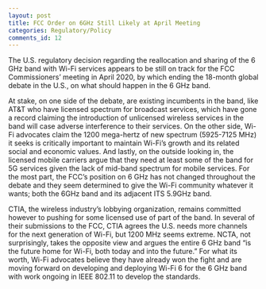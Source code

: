 ```yaml
---
layout: post
title: FCC Order on 6GHz Still Likely at April Meeting
categories: Regulatory/Policy
comments_id: 12
---
```


The U.S. regulatory decision regarding the reallocation and sharing of the 6 GHz band with Wi-Fi services appears to be still on track for the FCC Commissioners’ meeting in April 2020, by which ending the 18-month global debate in the U.S., on what should happen in the 6 GHz band.

At stake, on one side of the debate, are existing incumbents in the band, like AT&T who have licensed spectrum for broadcast services, which have gone a record claiming the introduction of unlicensed wireless services in the band will case adverse interference to their services.  On the other side, Wi-Fi advocates claim the 1200 mega-hertz of new spectrum (5925-7125 MHz) it seeks is critically important to maintain Wi-Fi’s growth and its related social and economic values.  And lastly, on the outside looking in, the licensed mobile carriers argue that they need at least some of the band for 5G services given the lack of mid-band spectrum for mobile services.  For the most part, the FCC’s position on 6 GHz has not changed throughout the debate and they seem determined to give the Wi-Fi community whatever it wants; both the 6GHz band and its adjacent ITS 5.9GHz band.  

CTIA, the wireless industry’s lobbying organization, remains committed however to pushing for some licensed use of part of the band.  In several of their submissions to the FCC, CTIA agrees the U.S. needs more channels for the next generation of Wi-Fi, but 1200 MHz seems extreme.  NCTA, not surprisingly, takes the opposite view and argues the entire 6 GHz band “is the future home for Wi-Fi, both today and into the future.”  For what its worth, Wi-Fi advocates believe they have already won the fight and are moving forward on developing and deploying Wi-Fi 6 for the 6 GHz band with work ongoing in IEEE 802.11 to develop the standards.

